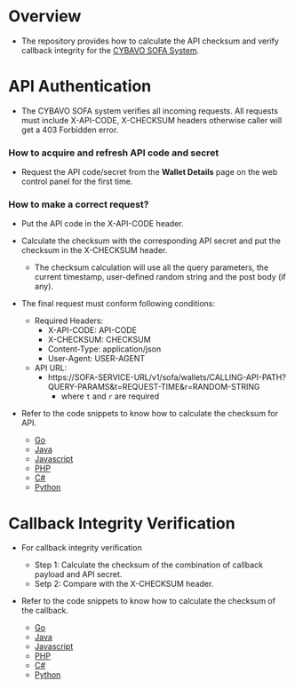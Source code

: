 # Overview

- The repository provides how to calculate the API checksum and verify callback integrity for the [CYBAVO SOFA System](https://github.com/CYBAVO/SOFA_MOCK_SERVER).

# API Authentication

- The CYBAVO SOFA system verifies all incoming requests. All requests must include X-API-CODE, X-CHECKSUM headers otherwise caller will get a 403 Forbidden error.

### How to acquire and refresh API code and secret
- Request the API code/secret from the **Wallet Details** page on the web control panel for the first time.

### How to make a correct request?
- Put the API code in the X-API-CODE header.
- Calculate the checksum with the corresponding API secret and put the checksum in the X-CHECKSUM header.
  - The checksum calculation will use all the query parameters, the current timestamp, user-defined random string and the post body (if any).
- The final request must conform following conditions:
	- Required Headers:
		- X-API-CODE: API-CODE
		- X-CHECKSUM: CHECKSUM
		- Content-Type: application/json
		- User-Agent: USER-AGENT
	- API URL:
		- https://SOFA-SERVICE-URL/v1/sofa/wallets/CALLING-API-PATH?QUERY-PARAMS&t=REQUEST-TIME&r=RANDOM-STRING
			- where `t` and `r` are required
		
- Refer to the code snippets to know how to calculate the checksum for API.
	- [Go](https://github.com/CYBAVO/API_CHECKSUM_CALC/blob/main/go/checksum.go#L40)
	- [Java](https://github.com/CYBAVO/API_CHECKSUM_CALC/blob/main/java/checksum.java#L49)
	- [Javascript](https://github.com/CYBAVO/API_CHECKSUM_CALC/blob/main/javascript/checksum.js#L27)
	- [PHP](https://github.com/CYBAVO/API_CHECKSUM_CALC/blob/main/php/checksum.php#L27)
	- [C#](https://github.com/CYBAVO/API_CHECKSUM_CALC/blob/main/c%23/checksum.cs#L55)
	- [Python](https://github.com/CYBAVO/API_CHECKSUM_CALC/blob/main/python/checksum.py#L29)

# Callback Integrity Verification

- For callback integrity verification
	- Step 1: Calculate the checksum of the combination of callback payload and API secret.
	- Setp 2: Compare with the X-CHECKSUM header.

- Refer to the code snippets to know how to calculate the checksum of the callback.
	- [Go](https://github.com/CYBAVO/API_CHECKSUM_CALC/blob/main/go/checksum.go#L75)
	- [Java](https://github.com/CYBAVO/API_CHECKSUM_CALC/blob/main/java/checksum.java#L90)
	- [Javascript](https://github.com/CYBAVO/API_CHECKSUM_CALC/blob/main/javascript/checksum.js#L62)
	- [PHP](https://github.com/CYBAVO/API_CHECKSUM_CALC/blob/main/php/checksum.php#L62)
	- [C#](https://github.com/CYBAVO/API_CHECKSUM_CALC/blob/main/c%23/checksum.cs#L89)
	- [Python](https://github.com/CYBAVO/API_CHECKSUM_CALC/blob/main/python/checksum.py#L64)
